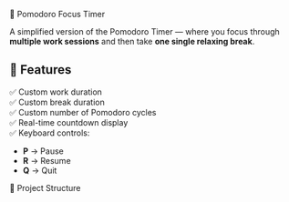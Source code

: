 🍅 Pomodoro Focus Timer 

A simplified version of the Pomodoro Timer — where you focus through **multiple work sessions** and then take **one single relaxing break**.



## 📖 Features
✅ Custom work duration  
✅ Custom break duration  
✅ Custom number of Pomodoro cycles  
✅ Real-time countdown display  
✅ Keyboard controls:
- **P** → Pause  
- **R** → Resume  
- **Q** → Quit  



🧱 Project Structure
